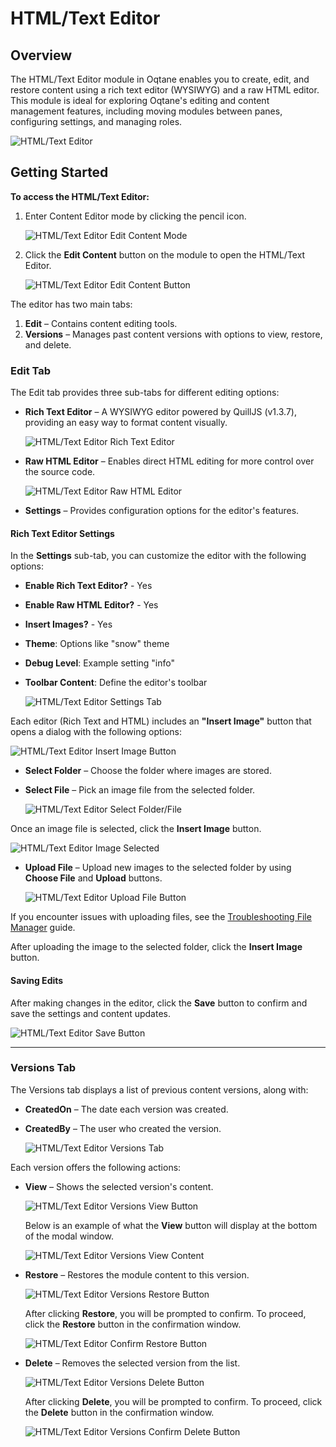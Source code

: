 # HTML/Text Editor

## Overview

The HTML/Text Editor module in Oqtane enables you to create, edit, and restore content using a rich text editor (WYSIWYG) and a raw HTML editor. This module is ideal for exploring Oqtane's editing and content management features, including moving modules between panes, configuring settings, and managing roles.

![HTML/Text Editor](./assets/html-text-editor.png)

## Getting Started

**To access the HTML/Text Editor:**  
1. Enter Content Editor mode by clicking the pencil icon.

   ![HTML/Text Editor Edit Content Mode](./assets/content-editor-html-editor-edit-content-button.png)

2. Click the **Edit Content** button on the module to open the HTML/Text Editor.

   ![HTML/Text Editor Edit Content Button](./assets/html-text-editor-edit-content-button.png)

The editor has two main tabs:

1. **Edit** – Contains content editing tools.
2. **Versions** – Manages past content versions with options to view, restore, and delete.

### Edit Tab

The Edit tab provides three sub-tabs for different editing options:

* **Rich Text Editor** – A WYSIWYG editor powered by QuillJS (v1.3.7), providing an easy way to format content visually.

   ![HTML/Text Editor Rich Text Editor](./assets/html-text-editor-rich-text-editor.png)

* **Raw HTML Editor** – Enables direct HTML editing for more control over the source code.

   ![HTML/Text Editor Raw HTML Editor](./assets/html-text-editor-raw-html-editor.png)

* **Settings** – Provides configuration options for the editor's features.

#### Rich Text Editor Settings

In the **Settings** sub-tab, you can customize the editor with the following options:

- **Enable Rich Text Editor?** - Yes
- **Enable Raw HTML Editor?** - Yes
- **Insert Images?** - Yes
- **Theme**: Options like "snow" theme
- **Debug Level**: Example setting "info"
- **Toolbar Content**: Define the editor's toolbar

   ![HTML/Text Editor Settings Tab](./assets/html-text-editor-settings.png)

Each editor (Rich Text and HTML) includes an **"Insert Image"** button that opens a dialog with the following options:

   ![HTML/Text Editor Insert Image Button](./assets/html-text-editor-insert-image-button.png)

- **Select Folder** – Choose the folder where images are stored.
- **Select File** – Pick an image file from the selected folder.

   ![HTML/Text Editor Select Folder/File](./assets/html-text-editor-insert-image-select-file.png)

Once an image file is selected, click the **Insert Image** button.

   ![HTML/Text Editor Image Selected](./assets/html-text-editor-image-selected.png)

- **Upload File** – Upload new images to the selected folder by using **Choose File** and **Upload** buttons.

   ![HTML/Text Editor Upload File Button](./assets/html-text-editor-image-upload-button.png)

If you encounter issues with uploading files, see the [Troubleshooting File Manager](../../guides/troubleshooting/troubleshooting-file-manager.md) guide.

After uploading the image to the selected folder, click the **Insert Image** button.

#### Saving Edits

After making changes in the editor, click the **Save** button to confirm and save the settings and content updates.

   ![HTML/Text Editor Save Button](./assets/html-text-editor-save-button.png)

---

### Versions Tab

The Versions tab displays a list of previous content versions, along with:

* **CreatedOn** – The date each version was created.
* **CreatedBy** – The user who created the version.

   ![HTML/Text Editor Versions Tab](./assets/html-text-editor-versions.png)

Each version offers the following actions:

- **View** – Shows the selected version's content.

   ![HTML/Text Editor Versions View Button](./assets/html-text-editor-versions-view-button.png)

   Below is an example of what the **View** button will display at the bottom of the modal window.

   ![HTML/Text Editor Versions View Content](./assets/html-text-editor-versions-view.png)

- **Restore** – Restores the module content to this version.

   ![HTML/Text Editor Versions Restore Button](./assets/html-text-editor-versions-restore-button.png)

   After clicking **Restore**, you will be prompted to confirm. To proceed, click the **Restore** button in the confirmation window.

   ![HTML/Text Editor Confirm Restore Button](./assets/html-text-editor-versions-confirm-restore-button.png)

- **Delete** – Removes the selected version from the list.  

   ![HTML/Text Editor Versions Delete Button](./assets/html-text-editor-versions-delete-button.png)

   After clicking **Delete**, you will be prompted to confirm. To proceed, click the **Delete** button in the confirmation window.

  ![HTML/Text Editor Versions Confirm Delete Button](./assets/html-text-editor-versions-confirm-delete-button.png)
